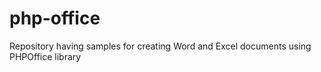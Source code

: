 # php-office
Repository having samples for creating Word and Excel documents using PHPOffice library

